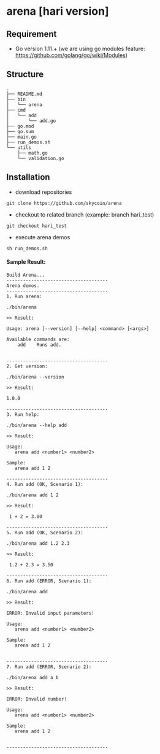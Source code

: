 # arena [hari version]

## Requirement

- Go version 1.11.+ (we are using go modules feature: https://github.com/golang/go/wiki/Modules)

## Structure

```
.
├── README.md
├── bin
│   └── arena
├── cmd
│   └── add
│       └── add.go
├── go.mod
├── go.sum
├── main.go
├── run_demos.sh
└── utils
    ├── math.go
    └── validation.go
```

## Installation

- download repositories

```shell
git clone https://github.com/skycoin/arena
```

- checkout to related branch (example: branch hari_test)

```shell
git checkout hari_test
```

- execute arena demos

```shell
sh run_demos.sh
```

#### Sample Result:

```shell
Build Arena...
-------------------------------------
Arena demos.
-------------------------------------
1. Run arena:

./bin/arena

>> Result:

Usage: arena [--version] [--help] <command> [<args>]

Available commands are:
    add    Runs add.


-------------------------------------
2. Get version:

./bin/arena --version

>> Result:

1.0.0

-------------------------------------
3. Run help:

./bin/arena --help add

>> Result:

Usage:
   arena add <number1> <number2>

Sample:
   arena add 1 2

-------------------------------------
4. Run add (OK, Scenario 1):

./bin/arena add 1 2

>> Result:

 1 + 2 = 3.00

-------------------------------------
5. Run add (OK, Scenario 2):

./bin/arena add 1.2 2.3

>> Result:

 1.2 + 2.3 = 3.50

-------------------------------------
6. Run add (ERROR, Scenario 1):

./bin/arena add

>> Result:

ERROR: Invalid input parameters!

Usage:
   arena add <number1> <number2>

Sample:
   arena add 1 2


-------------------------------------
7. Run add (ERROR, Scenario 2):

./bin/arena add a b

>> Result:

ERROR: Invalid number!

Usage:
   arena add <number1> <number2>

Sample:
   arena add 1 2


-------------------------------------
```
